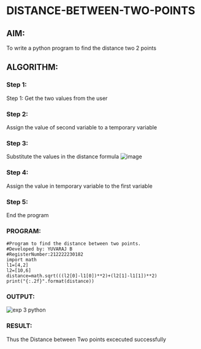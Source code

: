 # DISTANCE-BETWEEN-TWO-POINTS

## AIM:
To write a python program to find the distance two 2 points
## ALGORITHM:
### Step 1: 
Step 1: Get the two values from the user
### Step 2:
Assign the value of second variable to a temporary variable
### Step 3:
Substitute the values in the distance formula 
![image](https://user-images.githubusercontent.com/118343998/230821839-a0cf3cea-395e-4616-b4cd-a30a65a0a011.png)

### Step 4:
Assign the value in temporary variable to the first variable
### Step 5:
End the program 
### PROGRAM:
```
#Program to find the distance between two points.
#Developed by: YUVARAJ B
#RegisterNumber:212222230182
import math
l1=[4,2]
l2=[10,6]
distance=math.sqrt(((l2[0]-l1[0])**2)+(l2[1]-l1[1])**2)
print("{:.2f}".format(distance))
```
  


### OUTPUT:
![exp 3 python](https://user-images.githubusercontent.com/118343998/226164738-7f85e441-4219-4a1b-b84c-65e32275d59f.png)



### RESULT:
Thus the Distance between Two points excecuted successfully
